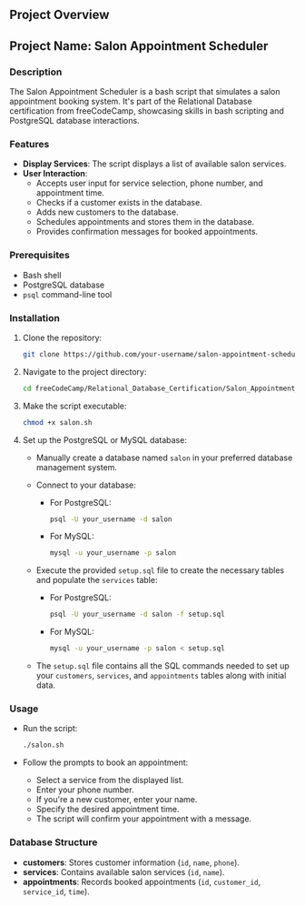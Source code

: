 ## Project Overview

## Project Name: Salon Appointment Scheduler

### Description

The Salon Appointment Scheduler is a bash script that simulates a salon appointment booking system. It's part of the Relational Database certification from freeCodeCamp, showcasing skills in bash scripting and PostgreSQL database interactions.

### Features

- **Display Services**: The script displays a list of available salon services.
- **User Interaction**:
  - Accepts user input for service selection, phone number, and appointment time.
  - Checks if a customer exists in the database.
  - Adds new customers to the database.
  - Schedules appointments and stores them in the database.
  - Provides confirmation messages for booked appointments.

### Prerequisites

- Bash shell
- PostgreSQL database
- `psql` command-line tool

### Installation

1. Clone the repository:

   ```bash
   git clone https://github.com/your-username/salon-appointment-scheduler.git
   ```

2. Navigate to the project directory:

   ```bash
   cd freeCodeCamp/Relational_Database_Certification/Salon_Appointment_Scheduler
   ```

3. Make the script executable:

   ```bash
   chmod +x salon.sh
   ```

4. Set up the PostgreSQL or MySQL database:

   - Manually create a database named `salon` in your preferred database management system.
   - Connect to your database:

     - For PostgreSQL:
       ```bash
       psql -U your_username -d salon
       ```
     - For MySQL:

       ```bash
       mysql -u your_username -p salon
       ```

   - Execute the provided `setup.sql` file to create the necessary tables and populate the `services` table:

     - For PostgreSQL:

       ```bash
       psql -U your_username -d salon -f setup.sql
       ```

     - For MySQL:

       ```bash
       mysql -u your_username -p salon < setup.sql
       ```

   - The `setup.sql` file contains all the SQL commands needed to set up your `customers`, `services`, and `appointments` tables along with initial data.

### Usage

- Run the script:

  ```bash
  ./salon.sh
  ```

- Follow the prompts to book an appointment:
  - Select a service from the displayed list.
  - Enter your phone number.
  - If you're a new customer, enter your name.
  - Specify the desired appointment time.
  - The script will confirm your appointment with a message.

### Database Structure

- **customers**: Stores customer information (`id`, `name`, `phone`).
- **services**: Contains available salon services (`id`, `name`).
- **appointments**: Records booked appointments (`id`, `customer_id`, `service_id`, `time`).

